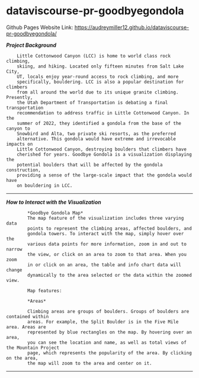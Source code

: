 # dataviscourse-pr-goodbyegondola

Github Pages Website Link: https://audreymiller12.github.io/dataviscourse-pr-goodbyegondola/



*********************************Project Background*********************************

        Little Cottonwood Canyon (LCC) is home to world class rock climbing,
        skiing, and hiking. Located only fifteen minutes from Salt Lake City,
        UT, locals enjoy year-round access to rock climbing, and more
        specifically, bouldering. LCC is also a popular destination for climbers
        from all around the world due to its unique granite climbing. Presently,
        the Utah Department of Transportation is debating a final transportation
        recommendation to address traffic in Little Cottonwood Canyon. In the
        summer of 2022, they identified a gondola from the base of the canyon to
        Snowbird and Alta, two private ski resorts, as the preferred
        alternative. This gondola would have extreme and irrevocable impacts on
        Little Cottonwood Canyon, destroying boulders that climbers have
        cherished for years. Goodbye Gondola is a visualization displaying the
        potential boulders that will be affected by the gondola construction,
        providing a sense of the large-scale impact that the gondola would have
        on bouldering in LCC.
************************************************************************************

*********************************How to Interact with the Visualization*********************************

            *Goodbye Gondola Map*
            The map feature of the visualization includes three varying data
            points to represent the climbing areas, affected boulders, and
            gondola towers. To interact with the map, simply hover over the
            various data points for more information, zoom in and out to narrow
            the view, or click on an area to zoom to that area. When you zoom
            in or click on an area, the table and info chart data will change
            dynamically to the area selected or the data within the zoomed view.

            Map features:
            
            *Areas*
            
            Climbing areas are groups of boulders. Groups of boulders are contained within 
            areas. For example, the Split Boulder is in the Five Mile area. Areas are 
            represented by blue rectangles on the map. By hovering over an area, 
            you can see the location and name, as well as total views of the Mountain Project 
            page, which represents the popularity of the area. By clicking on the area, 
            the map will zoom to the area and center on it.
************************************************************************************
